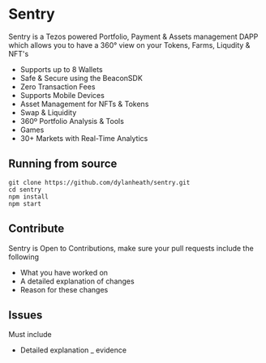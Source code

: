 # Sentry

Sentry is a Tezos powered Portfolio, Payment & Assets management DAPP which allows you to have a 360° view on your Tokens, Farms, Liqudity & NFT's

* Supports up to 8 Wallets
* Safe & Secure using the BeaconSDK
* Zero Transaction Fees
* Supports Mobile Devices
* Asset Management for NFTs & Tokens
* Swap & Liquidity
* 360º Portfolio Analysis & Tools
* Games
* 30+ Markets with Real-Time Analytics


## Running from source

```
git clone https://github.com/dylanheath/sentry.git
cd sentry
npm install
npm start
```

## Contribute

Sentry is Open to Contributions, make sure your pull requests include the following
- What you have worked on
- A detailed explanation of changes
- Reason for these changes

## Issues

Must include
- Detailed explanation
_ evidence 
